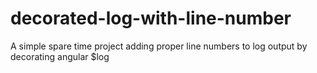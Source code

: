 decorated-log-with-line-number
==============================

A simple spare time project adding proper line numbers to log output by decorating angular $log
